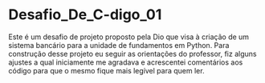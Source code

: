 # Desafio_De_C-digo_01
Este é um desafio de projeto proposto pela Dio que visa à criação de um sistema bancário para a unidade de fundamentos em Python. Para construção desse projeto eu seguir as orientações do professor, fiz alguns ajustes a qual iniciamente me agradava e acrescentei comentários aos código para que o mesmo fique mais legível para quem ler.
